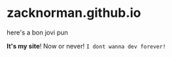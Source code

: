 # zacknorman.github.io
here's a bon jovi pun

__It's my site__! Now or never! `I dont wanna dev forever!`
